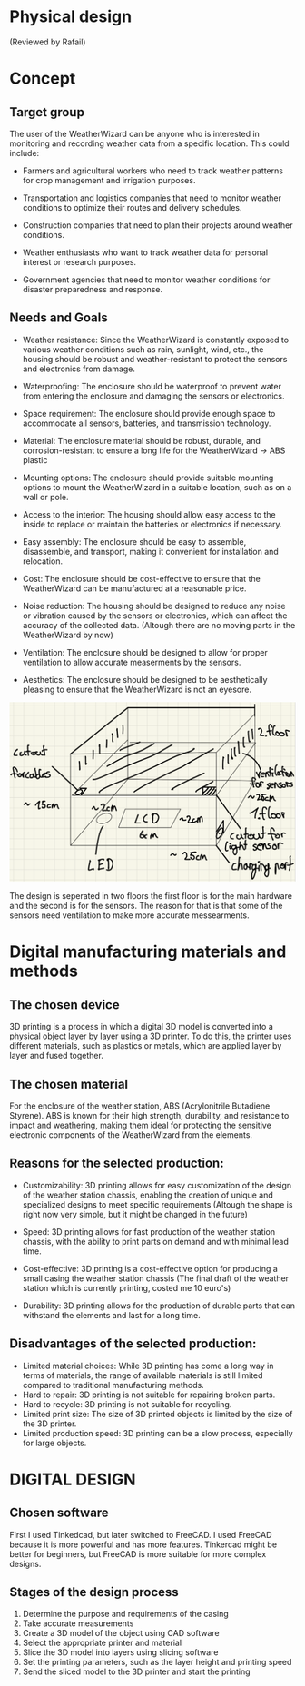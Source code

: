 # Physical design
(Reviewed by Rafail)

# Concept

## Target group

The user of the WeatherWizard can be anyone who is interested in monitoring and recording weather data from a specific location. This could include:

- Farmers and agricultural workers who need to track weather patterns for crop management and irrigation purposes.

- Transportation and logistics companies that need to monitor weather conditions to optimize their routes and delivery schedules.

- Construction companies that need to plan their projects around weather conditions.

- Weather enthusiasts who want to track weather data for personal interest or research purposes.

- Government agencies that need to monitor weather conditions for disaster preparedness and response.

## Needs and Goals

- Weather resistance: Since the WeatherWizard is constantly exposed to various weather conditions such as rain, sunlight, wind, etc., the housing should be robust and weather-resistant to protect the sensors and electronics from damage.

- Waterproofing: The enclosure should be waterproof to prevent water from entering the enclosure and damaging the sensors or electronics.

- Space requirement: The enclosure should provide enough space to accommodate all sensors, batteries, and transmission technology.

- Material: The enclosure material should be robust, durable, and corrosion-resistant to ensure a long life for the WeatherWizard -> ABS plastic

- Mounting options: The enclosure should provide suitable mounting options to mount the WeatherWizard in a suitable location, such as on a wall or pole.

- Access to the interior: The housing should allow easy access to the inside to replace or maintain the batteries or electronics if necessary.

- Easy assembly: The enclosure should be easy to assemble, disassemble, and transport, making it convenient for installation and relocation.

- Cost: The enclosure should be cost-effective to ensure that the WeatherWizard can be manufactured at a reasonable price.

- Noise reduction: The housing should be designed to reduce any noise or vibration caused by the sensors or electronics, which can affect the accuracy of the collected data. (Altough there are no moving parts in the WeatherWizard by now)

- Ventilation: The enclosure should be designed to allow for proper ventilation to allow accurate measerments by the sensors.

- Aesthetics: The enclosure should be designed to be aesthetically pleasing to ensure that the WeatherWizard is not an eyesore.

![Screenshot](docs/../images/drawing.png)

The design is seperated in two floors the first floor is for the main hardware and the second is for the sensors. The reason for that is that some of the sensors need ventilation to make more accurate messearments.


# Digital manufacturing materials and methods

## The chosen device

3D printing is a process in which a digital 3D model is converted into a physical object layer by layer using a 3D printer. To do this, the printer uses different materials, such as plastics or metals, which are applied layer by layer and fused together.

## The chosen material

For the enclosure of the weather station, ABS (Acrylonitrile Butadiene Styrene).  ABS is known for their high strength, durability, and resistance to impact and weathering, making them ideal for protecting the sensitive electronic components of the WeatherWizard from the elements.

## Reasons for the selected production:

- Customizability: 3D printing allows for easy customization of the design of the weather station chassis, enabling the creation of unique and specialized designs to meet specific requirements (Altough the shape is right now very simple, but it might be changed in the future)

- Speed: 3D printing allows for fast production of the weather station chassis, with the ability to print parts on demand and with minimal lead time.

- Cost-effective: 3D printing is a cost-effective option for producing a small casing the weather station chassis (The final draft of the weather station which is currently printing, costed me 10 euro's)

- Durability: 3D printing allows for the production of durable parts that can withstand the elements and last for a long time.

## Disadvantages of the selected production:

- Limited material choices: While 3D printing has come a long way in terms of materials, the range of available materials is still limited compared to traditional manufacturing methods.
- Hard to repair: 3D printing is not suitable for repairing broken parts.
- Hard to recycle: 3D printing is not suitable for recycling.
- Limited print size: The size of 3D printed objects is limited by the size of the 3D printer.
- Limited production speed: 3D printing can be a slow process, especially for large objects.

# DIGITAL DESIGN

## Chosen software

First I used Tinkedcad, but later switched to FreeCAD. I used FreeCAD because it is more powerful and has more features. Tinkercad might be better for beginners, but FreeCAD is more suitable for more complex designs.

## Stages of the design process

1. Determine the purpose and requirements of the casing
2. Take accurate measurements
3. Create a 3D model of the object using CAD software
4. Select the appropriate printer and material
5. Slice the 3D model into layers using slicing software
6. Set the printing parameters, such as the layer height and printing speed
7. Send the sliced model to the 3D printer and start the printing






